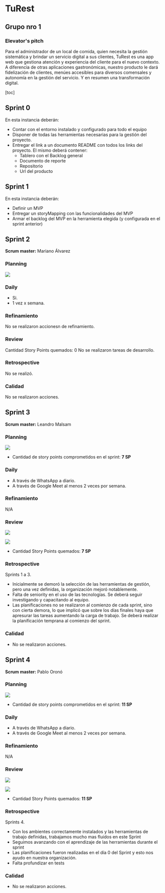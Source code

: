 # TuRest

## Grupo nro 1

### Elevator's pitch

Para el administrador de un local de comida, quien necesita la gestión sistemática y brindar un servicio digital a sus clientes, TuRest es una app web que gestiona atención y experiencia del cliente para el nuevo contexto. A diferencia de otras aplicaciones gastronómicas, nuestro producto le dará fidelización de clientes, menúes accesibles para diversos comensales y autonomía en la gestión del servicio. Y en resumen una transformación digital.

<!-- TOC -->
[toc]
<!-- /TOC -->

## Sprint 0

En esta instancia deberán:

- Contar con el entorno instalado y configurado para todo el equipo
- Disponer de todas las herramientas necesarias para la gestión del proyecto.
- Entregar el link a un documento README con todos los links del proyecto. El mismo deberá contener:
  - Tablero con el Backlog general
  - Documento de reporte
  - Repositorio
  - Url del producto

## Sprint 1

En esta instancia deberán:

- Definir un MVP
- Entregar un storyMapping con las funcionalidades del MVP
- Armar el backlog del MVP en la herramienta elegida (y configurada en el sprint anterior)

## Sprint 2

**Scrum master:** Mariano Álvarez

### Planning

![](img/sprint2_planning.png)

### Daily

- Si.
- 1 vez x semana.

### Refinamiento

No se realizaron accionesn de refinamiento.

### Review

Cantidad Story Points quemados: 0
No se realizaron tareas de desarrollo.

### Retrospective

No se realizó.

### Calidad

No se realizaron acciones.

## Sprint 3

**Scrum master:** Leandro Malsam

### Planning

![](img/sprint_3_planning.PNG)

- Cantidad de story points comprometidos en el sprint: **7 SP**

### Daily

- A través de WhatsApp a diario.
- A través de Google Meet al menos 2 veces por semana.

### Refinamiento

N/A

### Review

![](img/sprint_3_review.PNG)

![](img/sprint_3_burndown.png)

- Cantidad Story Points quemados: **7 SP**

### Retrospective

Sprints 1 a 3.

- Inicialmente se demoró la selección de las herramientas de gestión, pero una vez definidas, la organización mejoró notablemente.
- Falta de seniority en el uso de las tecnologías. Se deberá seguir investigando y capacitando al equipo.
- Las planificaciones no se realizaron al comienzo de cada sprint, sino con cierta demora, lo que implicó que sobre los días finales haya que apresurar las tareas aumentando la carga de trabajo. Se deberá realizar la planificación temprana al comienzo del sprint.

### Calidad

- No se realizaron acciones.

## Sprint 4

**Scrum master:** Pablo Oronó

### Planning

![](img/sprint_4_planning.PNG)

- Cantidad de story points comprometidos en el sprint: **11 SP**

### Daily

- A través de WhatsApp a diario.
- A través de Google Meet al menos 2 veces por semana.

### Refinamiento

N/A

### Review

![](img/sprint_4_review.png)

![](img/sprint_3_burndown.png)

- Cantidad Story Points quemados: **11 SP**

### Retrospective

Sprints 4.

- Con los ambientes correctamente instalados y las herramientas de trabajo definidas, trabajamos mucho mas fluidos en este Sprint
- Seguimos avanzando con el aprendizaje de las herramientas durante el sprint
- Las planificaciones fueron realizadas en el día 0 del Sprint y esto nos ayudo en nuestra organización.
- Falta profundizar en tests 

### Calidad

- No se realizaron acciones.

